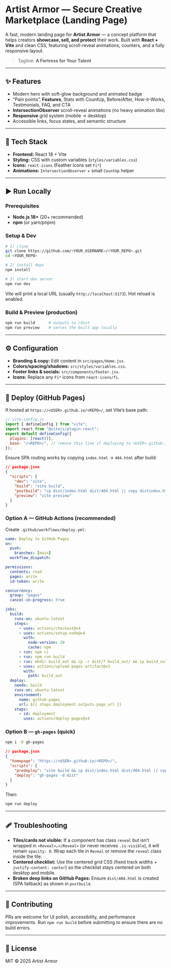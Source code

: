 # Artist Armor — Secure Creative Marketplace (Landing Page)

A fast, modern landing page for **Artist Armor** — a concept platform that helps creators **showcase, sell, and protect** their work.
Built with **React + Vite** and clean CSS, featuring scroll-reveal animations, counters, and a fully responsive layout.

> Tagline: **A Fortress for Your Talent**

---

## ✨ Features

- Modern hero with soft-glow background and animated badge
- “Pain points”, **Features**, Stats with CountUp, Before/After, How-it-Works, Testimonials, FAQ, and CTA
- **IntersectionObserver** scroll-reveal animations (no heavy animation libs)
- **Responsive** grid system (mobile → desktop)
- Accessible links, focus states, and semantic structure

---

## 🧱 Tech Stack

- **Frontend:** React 18 + Vite
- **Styling:** CSS with custom variables (`styles/variables.css`)
- **Icons:** `react-icons` (Feather icons set `Fi*`)
- **Animations:** `IntersectionObserver` + small `CountUp` helper

---

## ▶️ Run Locally

### Prerequisites

- **Node.js 18+** (20+ recommended)
- **npm** (or yarn/pnpm)

### Setup & Dev

```bash
# 1) clone
git clone https://github.com/<YOUR_USERNAME>/<YOUR_REPO>.git
cd <YOUR_REPO>

# 2) install deps
npm install

# 3) start dev server
npm run dev
```

Vite will print a local URL (usually `http://localhost:5173`). Hot reload is enabled.

### Build & Preview (production)

```bash
npm run build      # outputs to /dist
npm run preview    # serves the built app locally
```

---

## ⚙️ Configuration

- **Branding & copy:** Edit content in `src/pages/Home.jsx`.
- **Colors/spacing/shadows:** `src/styles/variables.css`.
- **Footer links & socials:** `src/components/Footer.jsx`.
- **Icons:** Replace any `Fi*` icons from `react-icons/fi`.

---

## 🚀 Deploy (GitHub Pages)

If hosted at `https://<USER>.github.io/<REPO>/`, set Vite’s base path:

```js
// vite.config.js
import { defineConfig } from "vite";
import react from "@vitejs/plugin-react";
export default defineConfig({
  plugins: [react()],
  base: "/<REPO>/", // remove this line if deploying to <USER>.github.io root
});
```

Ensure SPA routing works by copying `index.html` → `404.html` after build:

```json
// package.json
{
  "scripts": {
    "dev": "vite",
    "build": "vite build",
    "postbuild": "cp dist/index.html dist/404.html || copy distindex.html dist\404.html",
    "preview": "vite preview"
  }
}
```

### Option A — GitHub Actions (recommended)

Create `.github/workflows/deploy.yml`:

```yaml
name: Deploy to GitHub Pages
on:
  push:
    branches: [main]
  workflow_dispatch:

permissions:
  contents: read
  pages: write
  id-token: write

concurrency:
  group: "pages"
  cancel-in-progress: true

jobs:
  build:
    runs-on: ubuntu-latest
    steps:
      - uses: actions/checkout@v4
      - uses: actions/setup-node@v4
        with:
          node-version: 20
          cache: npm
      - run: npm ci
      - run: npm run build
      - run: mkdir build_out && cp -r dist/* build_out/ && cp build_out/index.html build_out/404.html
      - uses: actions/upload-pages-artifact@v3
        with:
          path: build_out
  deploy:
    needs: build
    runs-on: ubuntu-latest
    environment:
      name: github-pages
      url: ${{ steps.deployment.outputs.page_url }}
    steps:
      - id: deployment
        uses: actions/deploy-pages@v4
```

### Option B — `gh-pages` (quick)

```bash
npm i -D gh-pages
```

```json
// package.json
{
  "homepage": "https://<USER>.github.io/<REPO>/",
  "scripts": {
    "predeploy": "vite build && cp dist/index.html dist/404.html || copy distindex.html dist\404.html",
    "deploy": "gh-pages -d dist"
  }
}
```

Then:

```bash
npm run deploy
```

---

## 🩹 Troubleshooting

- **Tiles/cards not visible:** If a component has class `reveal` but isn’t wrapped in `<Reveal>…</Reveal>` (or never receives `.is-visible`), it will remain `opacity: 0`. Wrap each tile in `Reveal` or remove the `reveal` class inside the tile.
- **Centered checklist:** Use the centered grid CSS (fixed track widths + `justify-content: center`) so the checklist stays centered on both desktop and mobile.
- **Broken deep links on GitHub Pages:** Ensure `dist/404.html` is created (SPA fallback) as shown in `postbuild`.

---

## 🤝 Contributing

PRs are welcome for UI polish, accessibility, and performance improvements.
Run `npm run build` before submitting to ensure there are no build errors.

---

## 📄 License

MIT © 2025 Artist Armor
